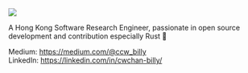 <img src="https://github-readme-stats.vercel.app/api?username=billy1624&show_icons=true&count_private=true&theme=dark" />

A Hong Kong Software Research Engineer, passionate in open source development and contribution especially Rust 🦀

Medium: https://medium.com/@ccw_billy  
LinkedIn: https://linkedin.com/in/cwchan-billy/
